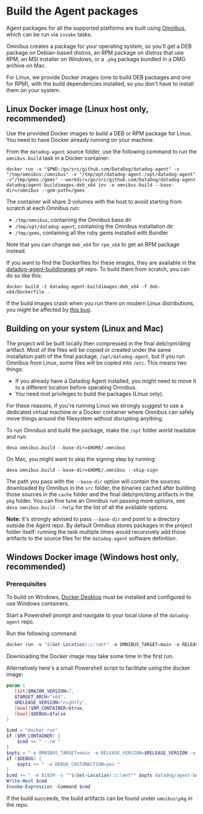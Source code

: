 # Build the Agent packages

Agent packages for all the supported platforms are built using
[Omnibus](https://github.com/chef/omnibus), which can be run via `invoke` tasks.

Omnibus creates a package for your operating system, so you'll get a DEB
package on Debian-based distros, an RPM package on distros that use RPM, an MSI
installer on Windows, or a `.pkg` package bundled in a DMG archive on Mac.

For Linux, we provide Docker images (one to build DEB packages and one for RPM),
with the build dependencies installed, so you don't have to install them on your system.

## Linux Docker image (Linux host only, recommended)

Use the provided Docker images to build a DEB or RPM
package for Linux. You need to have Docker already running on your machine.

From the `datadog-agent` source folder, use the following command to run the
`omnibus.build` task in a Docker container:

```
docker run -v "$PWD:/go/src/github.com/DataDog/datadog-agent" -v "/tmp/omnibus:/omnibus" -v "/tmp/opt/datadog-agent:/opt/datadog-agent" -v"/tmp/gems:/gems" --workdir=/go/src/github.com/DataDog/datadog-agent datadog/agent-buildimages-deb_x64 inv -e omnibus.build --base-dir=/omnibus --gem-path=/gems
```

The container will share 3 volumes with the host to avoid starting from scratch
at each Omnibus run:

 * `/tmp/omnibus`, containing the Omnibus base dir
 * `/tmp/opt/datadog-agent`, containing the Omnibus installation dir
 * `/tmp/gems`, containing all the ruby gems installed with Bundler

Note that you can change `deb_x64` for `rpm_x64` to get an RPM package instead.

If you want to find the Dockerfiles for these images, they are available in the
[datadog-agent-buildimages](https://github.com/DataDog/datadog-agent-buildimages) git repo.
To build them from scratch, you can do so like this:

```
docker build -t datadog-agent-buildimages:deb_x64 -f deb-x64/Dockerfile .
```

If the build images crash when you run them on modern Linux distributions, you might be
affected by [this bug](https://github.com/moby/moby/issues/28705).

## Building on your system (Linux and Mac)

The project will be built locally then compressed in the final deb/rpm/dmg artifact.
Most of the files will be copied or created under the same installation path of
the final package, `/opt/datadog-agent`, but if you run Omnibus from Linux, some
files will be copied into `/etc`. This means two things:

 * If you already have a Datadog Agent installed, you might need to move it to a
   different location before operating Omnibus.
 * You need root privileges to build the packages (Linux only).

For these reasons, if you're running Linux we strongly suggest to use a dedicated
virtual machine or a Docker container where Omnibus can safely move things around
the filesystem without disrupting anything.

To run Omnibus and build the package, make the `/opt` folder world readable and run:

```
deva omnibus.build --base-dir=$HOME/.omnibus
```

On Mac, you might want to skip the signing step by running:

```
deva omnibus.build --base-dir=$HOME/.omnibus --skip-sign
```

The path you pass with the `--base-dir` option will contain the sources
downloaded by Omnibus in the `src` folder, the binaries cached after building
those sources in the `cache` folder and the final deb/rpm/dmg artifacts in the
`pkg` folder. You can fine tune an Omnibus run passing more options, see
`deva omnibus.build --help` for the list of all the available options.

**Note:** it's strongly advised to pass `--base-dir` and point to a directory
outside the Agent repo. By default Omnibus stores packages in the project folder
itself: running the task multiple times would recursively add those artifacts to
the source files for the `datadog-agent` software definition.

## Windows Docker image (Windows host only, recommended)

### Prerequisites
To build on Windows, [Docker Desktop](https://docs.docker.com/docker-for-windows/install/) must be installed and configured to use Windows containers.

Start a Powershell prompt and navigate to your local clone of the `datadog-agent` repo.

 Run the following command:

```powershell
docker run -v "$(Get-Location):c:\mnt" -e OMNIBUS_TARGET=main -e RELEASE_VERSION=nightly -e MAJOR_VERSION=7 -e TARGET_ARCH=x64 datadog/agent-buildimages-windows_x64:1809 c:\mnt\tasks\winbuildscripts\Build-AgentPackages.ps1 -BuildOutOfSource $true -InstallDeps $true -CheckGoVersion $true
```

Downloading the Docker image may take some time in the first run.

Alternatively here's a small Powershell script to facilitate using the docker image:
```powershell
param (
   [int]$MAJOR_VERSION=7,
   $TARGET_ARCH="x64",
   $RELEASE_VERSION="nightly",
   [bool]$RM_CONTAINER=$true,
   [bool]$DEBUG=$false
)

$cmd = "docker run"
if ($RM_CONTAINER) {
    $cmd += " --rm "
}
$opts = "-e OMNIBUS_TARGET=main -e RELEASE_VERSION=$RELEASE_VERSION -e MAJOR_VERSION=$MAJOR_VERSION -e TARGET_ARCH=$TARGET_ARCH"
if ($DEBUG) {
    $opts += " -e DEBUG_CUSTOMACTION=yes "
}
$cmd += " -m 8192M -v ""$(Get-Location):c:\mnt"" $opts datadog/agent-buildimages-windows_x64:1809 c:\mnt\tasks\winbuildscripts\Build-AgentPackages.ps1 -BuildOutOfSource $true -InstallDeps $true -CheckGoVersion $true"
Write-Host $cmd
Invoke-Expression -Command $cmd
```

If the build succeeds, the build artifacts can be found under `omnibus\pkg` in the repo.
